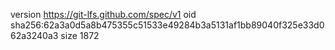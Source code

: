 version https://git-lfs.github.com/spec/v1
oid sha256:62a3a0d5a8b475355c51533e49284b3a5131af1bb89040f325e33d062a3240a3
size 1872
